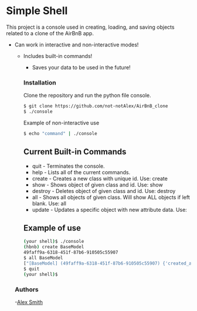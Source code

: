 # Simple Shell


This project is a console used in creating, loading, and saving objects related to a clone of the AirBnB app.

  - Can work in interactive and non-interactive modes!
    - Includes built-in commands!
      - Saves your data to be used in the future!

      ### Installation

      Clone the repository and run the python file console.

      ```sh
      $ git clone https://github.com/not-notAlex/AirBnB_clone
      $ ./console
      ```

      Example of non-interactive use

      ```sh
      $ echo "command" | ./console
      ```

      ## Current Built-in Commands
      - quit - Terminates the console.
      - help - Lists all of the current commands.
      - create - Creates a new class with unique id. Use: create <class name>
      - show - Shows object of given class and id. Use: show <class name> <id>
      - destroy - Deletes object of given class and id. Use: destroy <class name> <id>
      - all - Shows all objects of given class. Will show ALL objects if left blank. Use: all <class name>
      - update - Updates a specific object with new attribute data. Use: <class name> <id> <attribute name> <value>

      ## Example of use
      ```sh
      (your shell)$ ./console
      (hbnb) create BaseModel
      49faff9a-6318-451f-87b6-910505c55907
      $ all BaseModel
      ["[BaseModel] (49faff9a-6318-451f-87b6-910505c55907) {'created_at': datetime.datetime(2017, 10, 2, 3, 10, 25, 903293), 'id': '49faff9a-6318-451f-87b6-910505c55907', 'updated_at': datetime.datetime(2017, 10, 2, 3, 10, 25, 903300)}"]
      $ quit
      (your shell)$
      ```

	### Authors

	-[Alex Smith]



	   [Alex Smith]: <https://github.com/not-notAlex>
